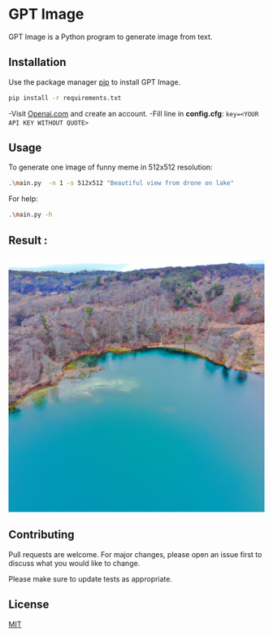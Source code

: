 # GPT Image

GPT Image is a Python program to generate image from text.

## Installation

Use the package manager [pip](https://pip.pypa.io/en/stable/) to install GPT Image.

```bash
pip install -r requirements.txt
```

-Visit [Openai.com](https://openai.com/api/) and create an account.
-Fill line in **config.cfg**:
`` key=<YOUR API KEY WITHOUT QUOTE> ``

## Usage

To generate one image of funny meme in 512x512 resolution: 

```bash
.\main.py  -n 1 -s 512x512 "Beautiful view from drone on lake"
```

For help:
```bash
.\main.py -h
```

## Result :
![Beautiful view from drone on lake!](https://github.com/JohnDoeSensei/GPTImage/blob/main/images/Beaut-1673053145-0.png?raw=true)

## Contributing

Pull requests are welcome. For major changes, please open an issue first
to discuss what you would like to change.

Please make sure to update tests as appropriate.

## License

[MIT](https://choosealicense.com/licenses/mit/)
